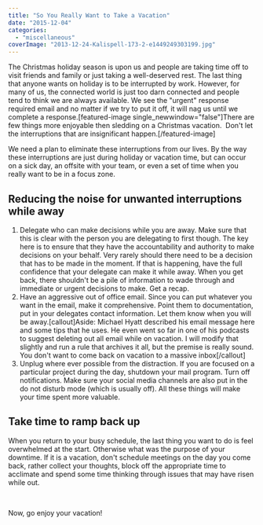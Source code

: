 ```yaml
---
title: "So You Really Want to Take a Vacation"
date: "2015-12-04"
categories: 
  - "miscellaneous"
coverImage: "2013-12-24-Kalispell-173-2-e1449249303199.jpg"
---
```


The Christmas holiday season is upon us and people are taking time off to visit friends and family or just taking a well-deserved rest. The last thing that anyone wants on holiday is to be interrupted by work. However, for many of us, the connected world is just too darn connected and people tend to think we are always available. We see the "urgent" response required email and no matter if we try to put it off, it will nag us until we complete a response.\[featured-image single\_newwindow="false"\]There are few things more enjoyable then sledding on a Christmas vacation.  Don't let the interruptions that are insignificant happen.\[/featured-image\]

We need a plan to eliminate these interruptions from our lives. By the way these interruptions are just during holiday or vacation time, but can occur on a sick day, an offsite with your team, or even a set of time when you really want to be in a focus zone.

## Reducing the noise for unwanted interruptions while away

1. Delegate who can make decisions while you are away. Make sure that this is clear with the person you are delegating to first though. The key here is to ensure that they have the accountability and authority to make decisions on your behalf. Very rarely should there need to be a decision that has to be made in the moment. If that is happening, have the full confidence that your delegate can make it while away. When you get back, there shouldn't be a pile of information to wade through and immediate or urgent decisions to make. Get a recap.
2. Have an aggressive out of office email. Since you can put whatever you want in the email, make it comprehensive. Point them to documentation, put in your delegates contact information. Let them know when you will be away.\[callout\]Aside: Michael Hyatt described his email message here and some tips that he uses. He even went so far in one of his podcasts to suggest deleting out all email while on vacation. I will modify that slightly and run a rule that archives it all, but the premise is really sound. You don't want to come back on vacation to a massive inbox\[/callout\]
3. Unplug where ever possible from the distraction. If you are focused on a particular project during the day, shutdown your mail program. Turn off notifications. Make sure your social media channels are also put in the do not disturb mode (which is usually off). All these things will make your time spent more valuable.

## Take time to ramp back up

When you return to your busy schedule, the last thing you want to do is feel overwhelmed at the start. Otherwise what was the purpose of your downtime. If it is a vacation, don't schedule meetings on the day you come back, rather collect your thoughts, block off the appropriate time to acclimate and spend some time thinking through issues that may have risen while out.

 

Now, go enjoy your vacation!

